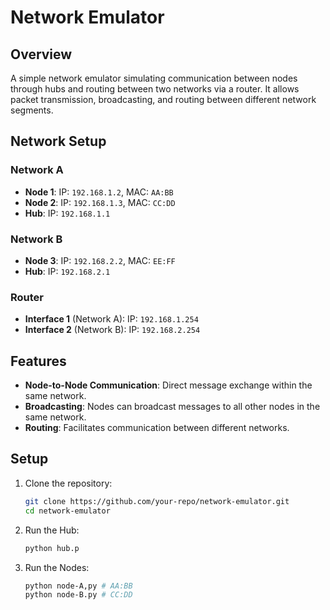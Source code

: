 # Network Emulator

## Overview
A simple network emulator simulating communication between nodes through hubs and routing between two networks via a router. It allows packet transmission, broadcasting, and routing between different network segments.

## Network Setup

### Network A
- **Node 1**: IP: `192.168.1.2`, MAC: `AA:BB`
- **Node 2**: IP: `192.168.1.3`, MAC: `CC:DD`
- **Hub**: IP: `192.168.1.1`

### Network B
- **Node 3**: IP: `192.168.2.2`, MAC: `EE:FF`
- **Hub**: IP: `192.168.2.1`

### Router
- **Interface 1** (Network A): IP: `192.168.1.254`
- **Interface 2** (Network B): IP: `192.168.2.254`

## Features
- **Node-to-Node Communication**: Direct message exchange within the same network.
- **Broadcasting**: Nodes can broadcast messages to all other nodes in the same network.
- **Routing**: Facilitates communication between different networks.
  
## Setup

1. Clone the repository:
   ```bash
   git clone https://github.com/your-repo/network-emulator.git
   cd network-emulator
    ```
2. Run the Hub:
   ```bash
   python hub.p
    ```
3. Run the Nodes:
   ```bash
   python node-A,py # AA:BB
   python node-B.py # CC:DD
    ```